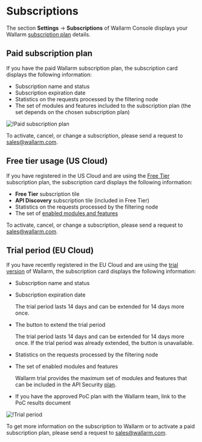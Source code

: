 # Subscriptions

The section **Settings** → **Subscriptions** of Wallarm Console displays your Wallarm [subscription plan](../../about-wallarm/subscription-plans.md) details.

## Paid subscription plan

If you have the paid Wallarm subscription plan, the subscription card displays the following information:

* Subscription name and status
* Subscription expiration date
* Statistics on the requests processed by the filtering node
* The set of modules and features included to the subscription plan (the set depends on the chosen subscription plan)

![!Paid subscription plan](../../images/user-guides/settings/subscriptions/subscriptions.png)

To activate, cancel, or change a subscription, please send a request to [sales@wallarm.com](mailto:sales@wallarm.com).

## Free tier usage (US Cloud)

If you have registered in the US Cloud and are using the [Free Tier](../../about-wallarm/subscription-plans.md#free-tier-subscription-plan-us-cloud) subscription plan, the subscription card displays the following information:

* **Free Tier** subscription tile
* **API Discovery** subscription tile (included in Free Tier)
* Statistics on the requests processed by the filtering node
* The set of [enabled modules and features](../../about-wallarm/subscription-plans.md#free-tier-us-cloud)

To activate, cancel, or change a subscription, please send a request to [sales@wallarm.com](mailto:sales@wallarm.com).

## Trial period (EU Cloud)

If you have recently registered in the EU Cloud and are using the [trial version](../../about-wallarm/subscription-plans.md#trial-period) of Wallarm, the subscription card displays the following information:

* Subscription name and status
* Subscription expiration date

    The trial period lasts 14 days and can be extended for 14 days more once.
* The button to extend the trial period

    The trial period lasts 14 days and can be extended for 14 days more once. If the trial period was already extended, the button is unavailable.
* Statistics on the requests processed by the filtering node
* The set of enabled modules and features

    Wallarm trial provides the maximum set of modules and features that can be included in the API Security [plan](../../about-wallarm/subscription-plans.md#subscription-plans).
* If you have the approved PoC plan with the Wallarm team, link to the PoC results document

![!Trial period](../../images/user-guides/settings/subscriptions/subscriptions-trial-with-poc.png)

To get more information on the subscription to Wallarm or to activate a paid subscription plan, please send a request to [sales@wallarm.com](mailto:sales@wallarm.com).
